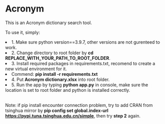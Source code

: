 # Acronym
This is an Acronym dictionary search tool.

To use it, simply:
<li> 1. Make sure python version==3.9.7, other versions are not gurenteed to work. </li>
<li> 2. Change directory to root folder by <strong>cd REPLACE_WITH_YOUR_PATH_TO_ROOT_FOLDER</strong>. </li>
<li> 3. Install required packages in requirements.txt, recomend to create a new virtual environment for it. </li>
<li>       Commend: <strong>pip install -r requirements.txt</strong></li>
<li> 4. Put <strong>Acronym dictionary.xlsx</strong> into root folder. </li>
<li> 5. Run the app by typing <strong>python app.py</strong> in console, make sure the location is set to root folder and python is installed correctly.</li>

</br>Note: if pip install encounter connection problem, try to add CRAN from tsinghua mirror by <strong>pip config set global.index-url https://pypi.tuna.tsinghua.edu.cn/simple</strong>, then try <strong>step 2</strong> again.
